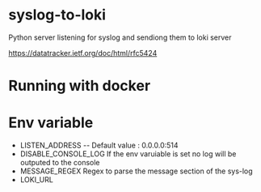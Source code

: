 # syslog-to-loki
Python server listening for syslog and sendiong them to loki server

https://datatracker.ietf.org/doc/html/rfc5424

# Running with docker

# Env variable
- LISTEN_ADDRESS
  -- Default value : 0.0.0.0:514
- DISABLE_CONSOLE_LOG
  If the env varuiable is set no log will be outputed to the console
- MESSAGE_REGEX
  Regex to parse the message section of the sys-log
- LOKI_URL
